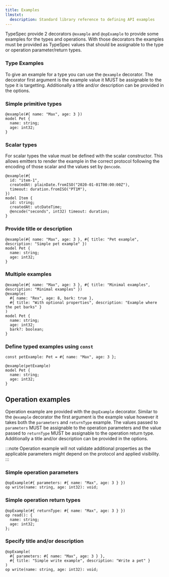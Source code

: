 ```yaml
---
title: Examples
llmstxt:
  description: Standard library reference to defining API examples
---
```


TypeSpec provide 2 decorators `@example` and `@opExample` to provide some examples for the types and operations.
With those decorators the examples must be provided as TypeSpec values that should be assignable to the type or operation parameter/return types.

### Type Examples

To give an example for a type you can use the `@example` decorator. The decorator first argument is the example value it MUST be assignable to the type it is targetting.
Additionally a title and/or description can be provided in the options.

### Simple primitive types

```tsp
@example(#{ name: "Max", age: 3 })
model Pet {
  name: string;
  age: int32;
}
```

### Scalar types

For scalar types the value must be defined with the scalar constructor.
This allows emitters to render the example in the correct protocol following the encoding of those scalar and the values set by `@encode`.

```tsp
@example(#{
  id: "item-1",
  createdAt: plainDate.fromISO("2020-01-01T00:00:00Z"),
  timeout: duration.fromISO("PT1M"),
})
model Item {
  id: string;
  createdAt: utcDateTime;
  @encode("seconds", int32) timeout: duration;
}
```

### Provide title or description

```tsp
@example(#{ name: "Max", age: 3 }, #{ title: "Pet example", description: "Simple pet example" })
model Pet {
  name: string;
  age: int32;
}
```

### Multiple examples

```tsp
@example(#{ name: "Max", age: 3 }, #{ title: "Minimal examples", description: "Minimal examples" })
@example(
  #{ name: "Rex", age: 8, bark: true },
  #{ title: "With optional properties", description: "Example where the pet barks" }
)
model Pet {
  name: string;
  age: int32;
  bark?: boolean;
}
```

### Define typed examples using `const`

```tsp
const petExample: Pet = #{ name: "Max", age: 3 };

@example(petExample)
model Pet {
  name: string;
  age: int32;
}
```

## Operation examples

Operation example are provided with the `@opExample` decorator. Similar to the `@example` decorator the first argument is the example value however it takes both the `parameters` and `returnType` example.
The values passed to `parameters` MUST be assignable to the operation parameters and the value passed to `returnType` MUST be assignable to the operation return type.
Additionally a title and/or description can be provided in the options.

:::note
Operation example will not validate additional properties as the applicable parameters might depend on the protocol and applied visibility.
:::

### Simple operation parameters

```tsp
@opExample(#{ parameters: #{ name: "Max", age: 3 } })
op write(name: string, age: int32): void;
```

### Simple operation return types

```tsp
@opExample(#{ returnType: #{ name: "Max", age: 3 } })
op read(): {
  name: string;
  age: int32;
};
```

### Specify title and/or description

```tsp
@opExample(
  #{ parameters: #{ name: "Max", age: 3 } },
  #{ title: "Simple write example", description: "Write a pet" }
)
op write(name: string, age: int32): void;
```
